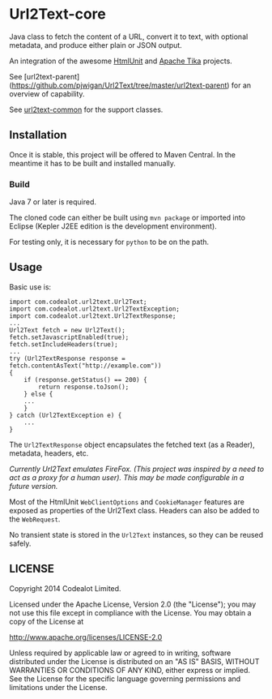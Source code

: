 Url2Text-core
=============
Java class to fetch the content of a URL, convert it to text, with optional metadata, and produce either plain or JSON output.
 
An integration of the awesome [HtmlUnit](http://htmlunit.sourceforge.net/) and [Apache Tika](https://tika.apache.org/) projects.

See [url2text-parent] (https://github.com/pjwigan/Url2Text/tree/master/url2text-parent) for an overview of capability.

See [url2text-common](https://github.com/pjwigan/Url2Text/tree/master/url2text-common) for the support classes.


Installation
------------
Once it is stable, this project will be offered to Maven Central.  In the meantime it has to be built and installed manually.

### Build
Java 7 or later is required.

The cloned code can either be built using `mvn package` or imported into Eclipse (Kepler J2EE edition is the development environment).

For testing only, it is necessary for `python` to be on the path.


Usage
-----
Basic use is:

    import com.codealot.url2text.Url2Text;
    import com.codealot.url2text.Url2TextException;
    import com.codealot.url2text.Url2TextResponse;    
    ...
    Url2Text fetch = new Url2Text();
    fetch.setJavascriptEnabled(true);
    fetch.setIncludeHeaders(true);
    ...
    try (Url2TextResponse response = fetch.contentAsText("http://example.com")) 
    {              
        if (response.getStatus() == 200) {
            return response.toJson();
        } else {
        ...
        }
    } catch (Url2TextException e) {
        ...
    }

The `Url2TextResponse` object encapsulates the fetched text (as a Reader), metadata, headers, etc.  

*Currently Url2Text emulates FireFox.  (This project was inspired by a need to act as a proxy for a human user).  This may be made configurable in a future version.*

Most of the HtmlUnit `WebClientOptions` and `CookieManager` features are exposed as properties of the Url2Text class.  Headers can also be added to the `WebRequest`.

No transient state is stored in the `Url2Text` instances, so they can be reused safely.


LICENSE
-------
Copyright 2014 Codealot Limited.

Licensed under the Apache License, Version 2.0 (the "License");
you may not use this file except in compliance with the License.
You may obtain a copy of the License at

<http://www.apache.org/licenses/LICENSE-2.0>

Unless required by applicable law or agreed to in writing, software
distributed under the License is distributed on an "AS IS" BASIS,
WITHOUT WARRANTIES OR CONDITIONS OF ANY KIND, either express or implied.
See the License for the specific language governing permissions and
limitations under the License.
